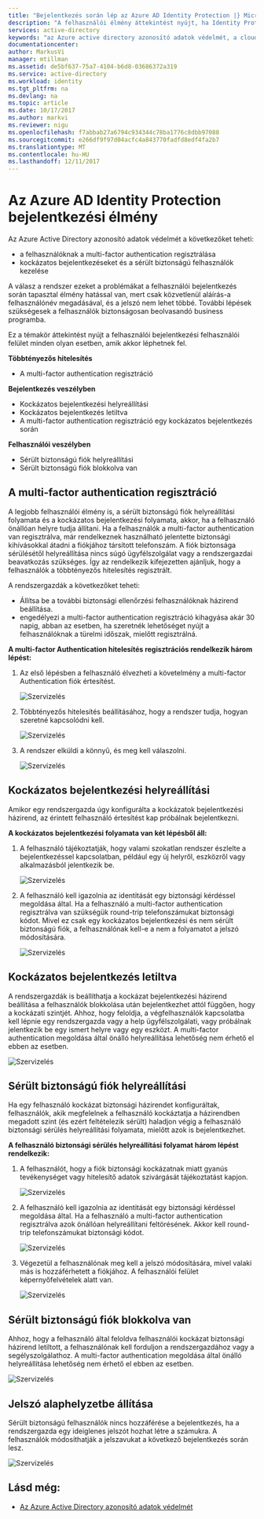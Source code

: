 ```yaml
---
title: "Bejelentkezés során lép az Azure AD Identity Protection |} Microsoft Docs"
description: "A felhasználói élmény áttekintést nyújt, ha Identity Protection problémák elhárításáról vagy javítja a felhasználó, vagy ha a többtényezős hitelesítési házirend szükséges."
services: active-directory
keywords: "az Azure active directory azonosító adatok védelmét, a cloud app discovery, alkalmazások, biztonság, kockázat, kockázati szint, biztonsági rés, biztonsági házirend kezelése"
documentationcenter: 
author: MarkusVi
manager: mtillman
ms.assetid: de5bf637-75a7-4104-b6d8-03686372a319
ms.service: active-directory
ms.workload: identity
ms.tgt_pltfrm: na
ms.devlang: na
ms.topic: article
ms.date: 10/17/2017
ms.author: markvi
ms.reviewer: nigu
ms.openlocfilehash: f7abbab27a6794c934344c78ba1776c8dbb97088
ms.sourcegitcommit: e266df9f97d04acfc4a843770fadfd8edf4fa2b7
ms.translationtype: MT
ms.contentlocale: hu-HU
ms.lasthandoff: 12/11/2017
---
```

# <a name="sign-in-experiences-with-azure-ad-identity-protection"></a>Az Azure AD Identity Protection bejelentkezési élmény
Az Azure Active Directory azonosító adatok védelmét a következőket teheti:

* a felhasználóknak a multi-factor authentication regisztrálása
* kockázatos bejelentkezéseket és a sérült biztonságú felhasználók kezelése

A válasz a rendszer ezeket a problémákat a felhasználói bejelentkezés során tapasztal élmény hatással van, mert csak közvetlenül aláírás-a felhasználónév megadásával, és a jelszó nem lehet többé. További lépések szükségesek a felhasználók biztonságosan beolvasandó business programba.

Ez a témakör áttekintést nyújt a felhasználói bejelentkezési felhasználói felület minden olyan esetben, amik akkor léphetnek fel.

**Többtényezős hitelesítés**

* A multi-factor authentication regisztráció

**Bejelentkezés veszélyben**

* Kockázatos bejelentkezési helyreállítási
* Kockázatos bejelentkezés letiltva
* A multi-factor authentication regisztráció egy kockázatos bejelentkezés során

**Felhasználói veszélyben**

* Sérült biztonságú fiók helyreállítási
* Sérült biztonságú fiók blokkolva van

## <a name="multi-factor-authentication-registration"></a>A multi-factor authentication regisztráció
A legjobb felhasználói élmény is, a sérült biztonságú fiók helyreállítási folyamata és a kockázatos bejelentkezési folyamata, akkor, ha a felhasználó önállóan helyre tudja állítani. Ha a felhasználók a multi-factor authentication van regisztrálva, már rendelkeznek használható jelentette biztonsági kihívásokkal átadni a fiókjához társított telefonszám. A fiók biztonsága sérülésétől helyreállítása nincs súgó ügyfélszolgálat vagy a rendszergazdai beavatkozás szükséges. Így az rendelkezik kifejezetten ajánljuk, hogy a felhasználók a többtényezős hitelesítés regisztrált. 

A rendszergazdák a következőket teheti:

* Állítsa be a további biztonsági ellenőrzési felhasználóknak házirend beállítása. 
* engedélyezi a multi-factor authentication regisztráció kihagyása akár 30 napig, abban az esetben, ha szeretnék lehetőséget nyújt a felhasználóknak a türelmi időszak, mielőtt regisztrálná.

**A multi-factor Authentication hitelesítés regisztrációs rendelkezik három lépést:**

1. Az első lépésben a felhasználó élvezheti a követelmény a multi-factor Authentication fiók értesítést. 
   
    ![Szervizelés](./media/active-directory-identityprotection-flows/140.png "szervizelés")
2. Többtényezős hitelesítés beállításához, hogy a rendszer tudja, hogyan szeretné kapcsolódni kell.
   
    ![Szervizelés](./media/active-directory-identityprotection-flows/141.png "szervizelés")
3. A rendszer elküldi a könnyű, és meg kell válaszolni.
   
    ![Szervizelés](./media/active-directory-identityprotection-flows/142.png "szervizelés")

## <a name="risky-sign-in-recovery"></a>Kockázatos bejelentkezési helyreállítási
Amikor egy rendszergazda úgy konfigurálta a kockázatok bejelentkezési házirend, az érintett felhasználó értesítést kap próbálnak bejelentkezni. 

**A kockázatos bejelentkezési folyamata van két lépésből áll:** 

1. A felhasználó tájékoztatják, hogy valami szokatlan rendszer észlelte a bejelentkezéssel kapcsolatban, például egy új helyről, eszközről vagy alkalmazásból jelentkezik be. 
   
    ![Szervizelés](./media/active-directory-identityprotection-flows/120.png "szervizelés")
2. A felhasználó kell igazolnia az identitását egy biztonsági kérdéssel megoldása által. Ha a felhasználó a multi-factor authentication regisztrálva van szükségük round-trip telefonszámukat biztonsági kódot. Mivel ez csak egy kockázatos bejelentkezési és nem sérült biztonságú fiók, a felhasználónak kell-e a nem a folyamatot a jelszó módosítására. 
   
    ![Szervizelés](./media/active-directory-identityprotection-flows/121.png "szervizelés")

## <a name="risky-sign-in-blocked"></a>Kockázatos bejelentkezés letiltva
A rendszergazdák is beállíthatja a kockázat bejelentkezési házirend beállítása a felhasználók blokkolása után bejelentkezhet attól függően, hogy a kockázati szintjét. Ahhoz, hogy feloldja, a végfelhasználók kapcsolatba kell lépnie egy rendszergazda vagy a help ügyfélszolgálati, vagy próbálnak jelentkezik be egy ismert helyre vagy egy eszközt. A multi-factor authentication megoldása által önálló helyreállítása lehetőség nem érhető el ebben az esetben.

![Szervizelés](./media/active-directory-identityprotection-flows/200.png "szervizelés")

## <a name="compromised-account-recovery"></a>Sérült biztonságú fiók helyreállítási
Ha egy felhasználó kockázat biztonsági házirendet konfiguráltak, felhasználók, akik megfelelnek a felhasználó kockáztatja a házirendben megadott szint (és ezért feltételezik sérült) haladjon végig a felhasználó biztonsági sérülés helyreállítási folyamata, mielőtt azok is bejelentkezhet. 

**A felhasználó biztonsági sérülés helyreállítási folyamat három lépést rendelkezik:**

1. A felhasználót, hogy a fiók biztonsági kockázatnak miatt gyanús tevékenységet vagy hitelesítő adatok szivárgását tájékoztatást kapjon.
   
    ![Szervizelés](./media/active-directory-identityprotection-flows/101.png "szervizelés")
2. A felhasználó kell igazolnia az identitását egy biztonsági kérdéssel megoldása által. Ha a felhasználó a multi-factor authentication regisztrálva azok önállóan helyreállítani feltörésének. Akkor kell round-trip telefonszámukat biztonsági kódot. 
   
   ![Szervizelés](./media/active-directory-identityprotection-flows/110.png "szervizelés")
3. Végezetül a felhasználónak meg kell a jelszó módosítására, mivel valaki más is hozzáférhetett a fiókjához. 
   A felhasználói felület képernyőfelvételek alatt van.
   
   ![Szervizelés](./media/active-directory-identityprotection-flows/111.png "szervizelés")

## <a name="compromised-account-blocked"></a>Sérült biztonságú fiók blokkolva van
Ahhoz, hogy a felhasználó által feloldva felhasználói kockázat biztonsági házirend letiltott, a felhasználónak kell forduljon a rendszergazdához vagy a segélyszolgálathoz. A multi-factor authentication megoldása által önálló helyreállítása lehetőség nem érhető el ebben az esetben.

![Szervizelés](./media/active-directory-identityprotection-flows/104.png "szervizelés")

## <a name="reset-password"></a>Jelszó alaphelyzetbe állítása
Sérült biztonságú felhasználók nincs hozzáférése a bejelentkezés, ha a rendszergazda egy ideiglenes jelszót hozhat létre a számukra. A felhasználók módosíthatják a jelszavukat a következő bejelentkezés során lesz.

![Szervizelés](./media/active-directory-identityprotection-flows/160.png "szervizelés")

## <a name="see-also"></a>Lásd még:
* [Az Azure Active Directory azonosító adatok védelmét](active-directory-identityprotection.md) 

